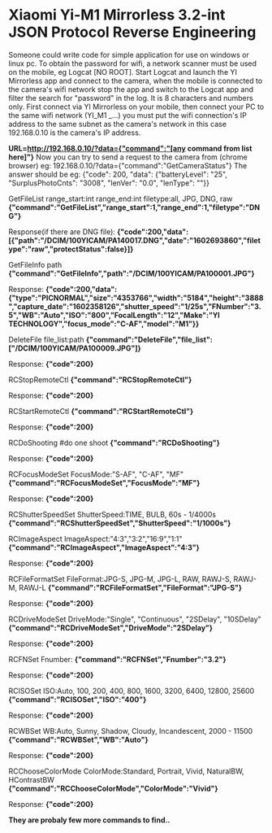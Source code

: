 # Xiaomi Yi-M1 Mirrorless 3.2-int JSON Protocol Reverse Engineering
Someone could write code for simple application for use on windows or linux pc.
To obtain the password for wifi, a network scanner must be used on the mobile, eg Logcat [NO ROOT].
Start Logcat and launch the YI Mirrorless app and connect to the camera, when the mobile is connected to the camera's wifi network stop the app and switch to the Logcat app and filter the search for "password" in the log. It is 8 characters and numbers only.
First connect via YI Mirrorless on your mobile, then connect your PC to the same wifi network (YI_M1 _...) you must put the wifi connection's IP address to the same subnet as the camera's network in this case 192.168.0.10 is the camera's IP address.

**URL=http://192.168.0.10/?data={"command":"[any command from list here]"}**
Now you can try to send a request to the camera from (chrome browser) eg: 192.168.0.10/?data={"command":"GetCameraStatus"}
The answer should be eg: {"code": 200, "data": {"batteryLevel": "25", "SurplusPhotoCnts": "3008", "lenVer": "0.0", "lenType": ""}}

GetFileList
  range_start:int
  range_end:int
  filetype:all, JPG, DNG, raw
**{"command":"GetFileList","range_start":1,"range_end":1,"filetype":"DNG"}**

Response(if there are DNG file):
**{"code":200,"data":[{"path":"/DCIM/100YICAM/PA140017.DNG","date":"1602693860","filetype":"raw","protectStatus":false}]}**

GetFileInfo
  path
**{"command":"GetFileInfo","path":"/DCIM/100YICAM/PA100001.JPG"}**

Response:
**{"code":200,"data":{"type":"PICNORMAL","size":"4353766","width":"5184","height":"3888","capture_date":"1602358126","shutter_speed":"1/25s","FNumber":"3.5","WB":"Auto","ISO":"800","FocalLength":"12","Make":"YI TECHNOLOGY","focus_mode":"C-AF","model":"M1"}}**

DeleteFile
file_list:path
**{"command":"DeleteFile","file_list":["/DCIM/100YICAM/PA100009.JPG"]}**

Response:
**{"code":200}**

RCStopRemoteCtl
**{"command":"RCStopRemoteCtl"}**

Response:
**{"code":200}**

RCStartRemoteCtl
**{"command":"RCStartRemoteCtl"}**

Response:
**{"code":200}**

RCDoShooting #do one shoot
**{"command":"RCDoShooting"}**

Response:
**{"code":200}**

RCFocusModeSet
FocusMode:"S-AF", "C-AF", "MF"
**{"command":"RCFocusModeSet","FocusMode":"MF"}**

Response:
**{"code":200}**

RCShutterSpeedSet
ShutterSpeed:TIME, BULB, 60s - 1/4000s
**{"command":"RCShutterSpeedSet","ShutterSpeed":"1/1000s"}**

RCImageAspect
ImageAspect:"4:3","3:2","16:9","1:1"
**{"command":"RCImageAspect","ImageAspect":"4:3"}**

Response:
**{"code":200}**

RCFileFormatSet
FileFormat:JPG-S, JPG-M, JPG-L, RAW, RAWJ-S, RAWJ-M, RAWJ-L
**{"command":"RCFileFormatSet","FileFormat":"JPG-S"}**

Response:
**{"code":200}**

RCDriveModeSet
DriveMode:"Single", "Continuous", "2SDelay", "10SDelay"
**{"command":"RCDriveModeSet","DriveMode":"2SDelay"}**

Response:
**{"code":200}**

RCFNSet
Fnumber:
**{"command":"RCFNSet","Fnumber":"3.2"}**

Response:
**{"code":200}**

RCISOSet
ISO:Auto, 100, 200, 400, 800, 1600, 3200, 6400, 12800, 25600
**{"command":"RCISOSet","ISO":"400"}**

Response:
**{"code":200}**

RCWBSet
WB:Auto, Sunny, Shadow, Cloudy, Incandescent, 2000 - 11500
**{"command":"RCWBSet","WB":"Auto"}**

Response:
**{"code":200}**

RCChooseColorMode
ColorMode:Standard, Portrait, Vivid, NaturalBW, HContrastBW
**{"command":"RCChooseColorMode","ColorMode":"Vivid"}**

Response:
**{"code":200}**

**They are probaly few more commands to find..**

